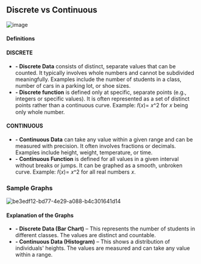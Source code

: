## Discrete vs Continuous
![image](https://github.com/user-attachments/assets/78848ece-17bf-4c19-889b-5d6e33af5c62)

#### Definitions
#### DISCRETE
- **- Discrete Data** consists of distinct, separate values that can be counted. It typically involves whole numbers and cannot be subdivided meaningfully. Examples include the number of students in a class, number of cars in a parking lot, or shoe sizes.
- **- Discrete function** is defined only at specific, separate points (e.g., integers or specific values). It is often represented as a set of distinct points rather than a continuous curve. Example: 𝑓(𝑥)= 𝑥^2 for 𝑥 being only whole number.
#### CONTINUOUS 
- **- Continuous Data** can take any value within a given range and can be measured with precision. It often involves fractions or decimals. Examples include height, weight, temperature, or time.
- **- Continuous Function** is defined for all values in a given interval without breaks or jumps. It can be graphed as a smooth, unbroken curve. Example: 𝑓(𝑥)= 𝑥^2 for all real numbers 𝑥.

### Sample Graphs
![be3edf12-bd77-4e29-a088-b4c301641d14](https://github.com/user-attachments/assets/c4c7a01a-7a23-4251-8cd2-86e3563d8231)
#### Explanation of the Graphs
- **- Discrete Data (Bar Chart)** – This represents the number of students in different classes. The values are distinct and countable.
- **- Continuous Data (Histogram)** – This shows a distribution of individuals' heights. The values are measured and can take any value within a range.
